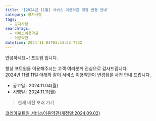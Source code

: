 ```yaml
---
title: '[2024년 11월] 서비스 이용약관 개정 변경 안내'
category: 공지사항
tags:
  - 공지사항
searchTags:
  - 서비스이용약관
  - 이용약관
datetime: 2024-11-04T03:44:53.773Z
---
```


안녕하세요\~! 포트원 입니다.

항상 포트원을 이용해주시는 고객 여러분께 진심으로 감사드립니다.\
2024년 11월 11일 아래와 같이 서비스 이용약관이 변경됨을 사전 안내 드립니다.

- 공고일 : 2024.11.04(월)
- 시행일 : 2024.11.11(월)

<Highlight text="변경내용" />

<Accordion title="▶ 제 4조 약관의 명시, 효력과 개정" image="https://help.portone.io/uploads/포트원소식/이용약관 제 4조 11월.png" />

<Accordion title="▶ 제 9조 이용요금의 청구 및 지급" image="https://help.portone.io/uploads/포트원소식/9조 이용요금의 청구 및 지급.png" />

<Accordion title="▶ 제 23조 원 페이먼트 인프라(One Payment Infra) 서비스 이용요금" image="https://help.portone.io/uploads/포트원소식/제 23조.png" />

<Accordion title="▶ 제 24조 유료플랜 전환" image="https://help.portone.io/uploads/포트원소식/제 24조.png" />

<Accordion title="▶ 제 25조 유료플랜 이용요금의 계산 " image="https://help.portone.io/uploads/포트원소식/제 25조.png" />

<Accordion title="▶ 제 27조 유료플랜 이용요금에 대한 이의신청 및 반환 " image="https://help.portone.io/uploads/포트원소식/제 27조.png" />

<Accordion title="▶ 제 28조 유료플랜 약정할인 위약금" image="https://help.portone.io/uploads/포트원소식/제 28조.png" />

> 현재 버전 보러 가기

[코리아포트원 서비스이용약관(개정일:2024.09.02)](https://terms.portone.io/?_gl=1*17qk47v*_gcl_au*NDcyNjE2NTQ0LjE3MjkwNDY3Nzg.*_ga*MTQzNTc5MTIyMi4xNzIxMTg2MTIx*_ga_PD0FDL16NZ*MTczMDY5OTQ5NC4xMzkuMS4xNzMwNzAwMDAwLjYwLjAuMA..)
